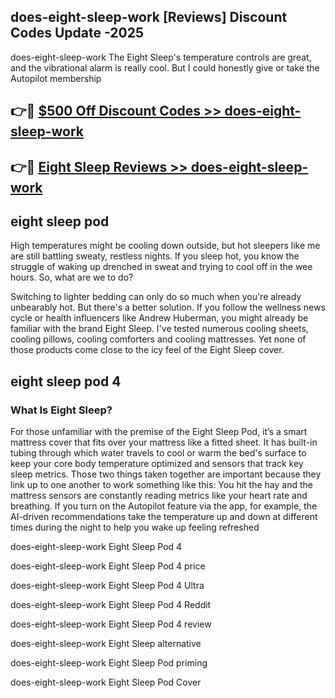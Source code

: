 ## does-eight-sleep-work [Reviews​] Discount Codes Update -2025

does-eight-sleep-work The Eight Sleep's temperature controls are great, and the vibrational alarm is really cool. But I could honestly give or take the Autopilot membership

## 👉🔴 [$500 Off Discount Codes >> does-eight-sleep-work](http://download.freeplayer.one?title=does-eight-sleep-work&ref=18-ES)

## 👉🔴 [Eight Sleep Reviews >> does-eight-sleep-work](http://download.freeplayer.one?title=does-eight-sleep-work&ref=18-ES)

## eight sleep pod

High temperatures might be cooling down outside, but hot sleepers like me are still battling sweaty, restless nights. If you sleep hot, you know the struggle of waking up drenched in sweat and trying to cool off in the wee hours. So, what are we to do?

Switching to lighter bedding can only do so much when you're already unbearably hot. But there's a better solution. If you follow the wellness news cycle or health influencers like Andrew Huberman, you might already be familiar with the brand Eight Sleep. I've tested numerous cooling sheets, cooling pillows, cooling comforters and cooling mattresses. Yet none of those products come close to the icy feel of the Eight Sleep cover.

## eight sleep pod 4

### What Is Eight Sleep?

For those unfamiliar with the premise of the Eight Sleep Pod, it’s a smart mattress cover that fits over your mattress like a fitted sheet. It has built-in tubing through which water travels to cool or warm the bed's surface to keep your core body temperature optimized and sensors that track key sleep metrics. Those two things taken together are important because they link up to one another to work something like this: You hit the hay and the mattress sensors are constantly reading metrics like your heart rate and breathing. If you turn on the Autopilot feature via the app, for example, the AI-driven recommendations take the temperature up and down at different times during the night to help you wake up feeling refreshed

does-eight-sleep-work Eight Sleep Pod 4

does-eight-sleep-work Eight Sleep Pod 4 price

does-eight-sleep-work Eight Sleep Pod 4 Ultra

does-eight-sleep-work Eight Sleep Pod 4 Reddit

does-eight-sleep-work Eight Sleep Pod 4 review

does-eight-sleep-work Eight Sleep alternative

does-eight-sleep-work Eight Sleep Pod priming

does-eight-sleep-work Eight Sleep Pod Cover
